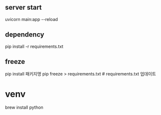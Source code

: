 ## server start
uvicorn main:app --reload

## dependency
pip install -r requirements.txt

## freeze
pip install 패키지명
pip freeze > requirements.txt  # requirements.txt 업데이트

# venv 
brew install python


